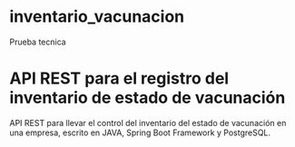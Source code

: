 # inventario_vacunacion
Prueba tecnica
# API REST para el registro del inventario de estado de vacunación
API REST para llevar el control del inventario del estado de vacunación en una empresa, escrito en JAVA, Spring Boot Framework y PostgreSQL.
